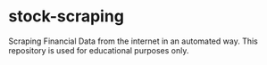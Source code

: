 # stock-scraping
Scraping Financial Data from the internet in an automated way.
This repository is used for educational purposes only.
